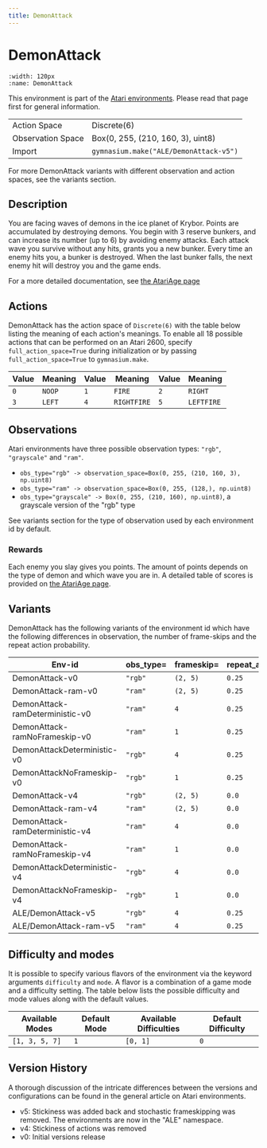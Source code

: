 ```yaml
---
title: DemonAttack
---
```


# DemonAttack

```{figure} ../../_static/videos/atari/demon_attack.gif
:width: 120px
:name: DemonAttack
```

This environment is part of the <a href='..'>Atari environments</a>. Please read that page first for general information.

|   |   |
|---|---|
| Action Space | Discrete(6) |
| Observation Space | Box(0, 255, (210, 160, 3), uint8) |
| Import | `gymnasium.make("ALE/DemonAttack-v5")` |

For more DemonAttack variants with different observation and action spaces, see the variants section.

## Description

You are facing waves of demons in the ice planet of Krybor. Points are accumulated by destroying demons. You begin with 3 reserve bunkers, and can increase its number (up to 6) by avoiding enemy attacks. Each attack wave you survive without any hits, grants you a new bunker. Every time an enemy hits you, a bunker is destroyed. When the last bunker falls, the next enemy hit will destroy you and the game ends.

For a more detailed documentation, see [the AtariAge page](https://atariage.com/manual_html_page.php?SoftwareLabelID=135)

## Actions

DemonAttack has the action space of `Discrete(6)` with the table below listing the meaning of each action's meanings.
To enable all 18 possible actions that can be performed on an Atari 2600, specify `full_action_space=True` during
initialization or by passing `full_action_space=True` to `gymnasium.make`.

| Value   | Meaning   | Value   | Meaning     | Value   | Meaning    |
|---------|-----------|---------|-------------|---------|------------|
| `0`     | `NOOP`    | `1`     | `FIRE`      | `2`     | `RIGHT`    |
| `3`     | `LEFT`    | `4`     | `RIGHTFIRE` | `5`     | `LEFTFIRE` |

## Observations

Atari environments have three possible observation types: `"rgb"`, `"grayscale"` and `"ram"`.

- `obs_type="rgb" -> observation_space=Box(0, 255, (210, 160, 3), np.uint8)`
- `obs_type="ram" -> observation_space=Box(0, 255, (128,), np.uint8)`
- `obs_type="grayscale" -> Box(0, 255, (210, 160), np.uint8)`, a grayscale version of the "rgb" type

See variants section for the type of observation used by each environment id by default.

### Rewards

Each enemy you slay gives you points. The amount of points depends on the type of demon and which
wave you are in. A detailed table of scores is provided on [the AtariAge
page](https://atariage.com/manual_html_page.php?SoftwareLabelID=135).


## Variants

DemonAttack has the following variants of the environment id which have the following differences in observation,
the number of frame-skips and the repeat action probability.

| Env-id                          | obs_type=   | frameskip=   | repeat_action_probability=   |
|---------------------------------|-------------|--------------|------------------------------|
| DemonAttack-v0                  | `"rgb"`     | `(2, 5)`     | `0.25`                       |
| DemonAttack-ram-v0              | `"ram"`     | `(2, 5)`     | `0.25`                       |
| DemonAttack-ramDeterministic-v0 | `"ram"`     | `4`          | `0.25`                       |
| DemonAttack-ramNoFrameskip-v0   | `"ram"`     | `1`          | `0.25`                       |
| DemonAttackDeterministic-v0     | `"rgb"`     | `4`          | `0.25`                       |
| DemonAttackNoFrameskip-v0       | `"rgb"`     | `1`          | `0.25`                       |
| DemonAttack-v4                  | `"rgb"`     | `(2, 5)`     | `0.0`                        |
| DemonAttack-ram-v4              | `"ram"`     | `(2, 5)`     | `0.0`                        |
| DemonAttack-ramDeterministic-v4 | `"ram"`     | `4`          | `0.0`                        |
| DemonAttack-ramNoFrameskip-v4   | `"ram"`     | `1`          | `0.0`                        |
| DemonAttackDeterministic-v4     | `"rgb"`     | `4`          | `0.0`                        |
| DemonAttackNoFrameskip-v4       | `"rgb"`     | `1`          | `0.0`                        |
| ALE/DemonAttack-v5              | `"rgb"`     | `4`          | `0.25`                       |
| ALE/DemonAttack-ram-v5          | `"ram"`     | `4`          | `0.25`                       |

## Difficulty and modes

It is possible to specify various flavors of the environment via the keyword arguments `difficulty` and `mode`.
A flavor is a combination of a game mode and a difficulty setting. The table below lists the possible difficulty and mode values
along with the default values.

| Available Modes   | Default Mode   | Available Difficulties   | Default Difficulty   |
|-------------------|----------------|--------------------------|----------------------|
| `[1, 3, 5, 7]`    | `1`            | `[0, 1]`                 | `0`                  |

## Version History

A thorough discussion of the intricate differences between the versions and configurations can be found in the general article on Atari environments.

* v5: Stickiness was added back and stochastic frameskipping was removed. The environments are now in the "ALE" namespace.
* v4: Stickiness of actions was removed
* v0: Initial versions release
